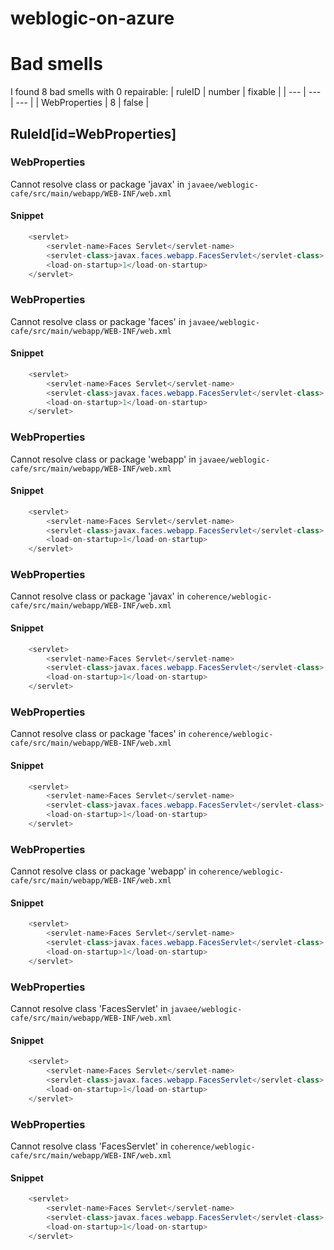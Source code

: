 # weblogic-on-azure 
 
# Bad smells
I found 8 bad smells with 0 repairable:
| ruleID | number | fixable |
| --- | --- | --- |
| WebProperties | 8 | false |
## RuleId[id=WebProperties]
### WebProperties
Cannot resolve class or package 'javax'
in `javaee/weblogic-cafe/src/main/webapp/WEB-INF/web.xml`
#### Snippet
```java
    <servlet>
        <servlet-name>Faces Servlet</servlet-name>
        <servlet-class>javax.faces.webapp.FacesServlet</servlet-class>
        <load-on-startup>1</load-on-startup>
    </servlet>
```

### WebProperties
Cannot resolve class or package 'faces'
in `javaee/weblogic-cafe/src/main/webapp/WEB-INF/web.xml`
#### Snippet
```java
    <servlet>
        <servlet-name>Faces Servlet</servlet-name>
        <servlet-class>javax.faces.webapp.FacesServlet</servlet-class>
        <load-on-startup>1</load-on-startup>
    </servlet>
```

### WebProperties
Cannot resolve class or package 'webapp'
in `javaee/weblogic-cafe/src/main/webapp/WEB-INF/web.xml`
#### Snippet
```java
    <servlet>
        <servlet-name>Faces Servlet</servlet-name>
        <servlet-class>javax.faces.webapp.FacesServlet</servlet-class>
        <load-on-startup>1</load-on-startup>
    </servlet>
```

### WebProperties
Cannot resolve class or package 'javax'
in `coherence/weblogic-cafe/src/main/webapp/WEB-INF/web.xml`
#### Snippet
```java
    <servlet>
        <servlet-name>Faces Servlet</servlet-name>
        <servlet-class>javax.faces.webapp.FacesServlet</servlet-class>
        <load-on-startup>1</load-on-startup>
    </servlet>
```

### WebProperties
Cannot resolve class or package 'faces'
in `coherence/weblogic-cafe/src/main/webapp/WEB-INF/web.xml`
#### Snippet
```java
    <servlet>
        <servlet-name>Faces Servlet</servlet-name>
        <servlet-class>javax.faces.webapp.FacesServlet</servlet-class>
        <load-on-startup>1</load-on-startup>
    </servlet>
```

### WebProperties
Cannot resolve class or package 'webapp'
in `coherence/weblogic-cafe/src/main/webapp/WEB-INF/web.xml`
#### Snippet
```java
    <servlet>
        <servlet-name>Faces Servlet</servlet-name>
        <servlet-class>javax.faces.webapp.FacesServlet</servlet-class>
        <load-on-startup>1</load-on-startup>
    </servlet>
```

### WebProperties
Cannot resolve class 'FacesServlet'
in `javaee/weblogic-cafe/src/main/webapp/WEB-INF/web.xml`
#### Snippet
```java
    <servlet>
        <servlet-name>Faces Servlet</servlet-name>
        <servlet-class>javax.faces.webapp.FacesServlet</servlet-class>
        <load-on-startup>1</load-on-startup>
    </servlet>
```

### WebProperties
Cannot resolve class 'FacesServlet'
in `coherence/weblogic-cafe/src/main/webapp/WEB-INF/web.xml`
#### Snippet
```java
    <servlet>
        <servlet-name>Faces Servlet</servlet-name>
        <servlet-class>javax.faces.webapp.FacesServlet</servlet-class>
        <load-on-startup>1</load-on-startup>
    </servlet>
```

